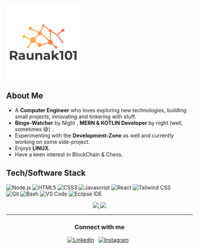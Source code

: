 <img height="200em" src="./b08eba94-6c35-491a-aada-083a5309b5de_200x200.png" />

## About Me

- A **Computer Engineer** who loves exploring new technologies, building small projects, innovating and tinkering with stuff.
- **Binge-Watcher** by Night , **MERN & KOTLIN Developer** by night (well, sometimes :smile:) .
- Experimenting with the **Development-Zone** as well and currently working on some side-project.
- Enjoys **LINUX**.
- Have a keen interest in BlockChain & Chess.


## Tech/Software Stack

![Node.js](https://img.shields.io/static/v1?style=for-the-badge&logo=node.js&message=Node.js&label=&color=339933&labelColor=000000)
![HTML5](https://img.shields.io/static/v1?style=for-the-badge&logo=html5&message=HTML5&label=&color=E34F26&labelColor=000000)
![CSS3](https://img.shields.io/static/v1?style=for-the-badge&logo=css3&message=CSS3&label=&color=1572B6&labelColor=000000)
![Javascript](https://img.shields.io/static/v1?style=for-the-badge&logo=javascript&message=Javascript&label=&color=F7DF1E&labelColor=000000)
![React](https://img.shields.io/static/v1?style=for-the-badge&logo=react&message=React&label=&color=61DAFB&labelColor=000000)
![Tailwind CSS](https://img.shields.io/static/v1?style=for-the-badge&logo=tailwind-css&message=Tailwind%20CSS&label=&color=38B2AC&labelColor=000000)
<br/>
![Git](https://img.shields.io/static/v1?style=for-the-badge&logo=git&message=Git&label=&color=F05032&labelColor=000000)
![Bash](https://img.shields.io/static/v1?style=for-the-badge&logo=gnu-bash&message=Bash&label=&color=4EAA25&labelColor=000000)
![VS Code](https://img.shields.io/static/v1?style=for-the-badge&logo=visual-studio-code&message=VS%20Code&label=&color=007ACC&labelColor=000000)
![Eclipse IDE](https://img.shields.io/static/v1?style=for-the-badge&logo=Eclipse-IDE&message=Eclipse%20IDE&label=&color=2C2255&labelColor=000000)
<br/>



<p align="center">
<a href="https://github.com/Raunak101">
<img height="160em" src="https://github-readme-stats.vercel.app/api?username=Raunak101&theme=great-gatsby&show_icons=true&include_all_commits=true&count_private=true" />
</a>
<a href="https://github.com/Raunak101">
<img height="160em" src="https://github-readme-stats.vercel.app/api/top-langs/?username=Raunak101&layout=compact&theme=great-gatsby" />
</a>
</p>

<hr/>

<p align="center">

<h3 align="center">Connect with me</h3>
<p align="center">
<a href="https://www.linkedin.com/in/raunakbhagat101/"><img title="LinkedIn" src="https://raw.githubusercontent.com/ronan696/ronan696/master/assets/linkedin.svg"/></a>&nbsp;&nbsp;
<a href="https://www.instagram.com/raunak_bhagat_/"><img title="Instagram" src="https://raw.githubusercontent.com/ronan696/ronan696/master/assets/instagram.svg"/></a>&nbsp;&nbsp;
</p>

